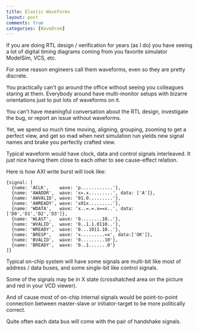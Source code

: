 ```yaml
---
title: Elastic Waveforms
layout: post
comments: true
categories: [WaveDrom]
---
```


If you are doing RTL design / verification for years (as I do) you have seeing a lot of digital timing diagrams coming from you favorite simulator ModelSim, VCS, etc.

For some reason engineers call them waveforms, even so they are pretty discrete.

You practically can't go around the office without seeing you colleagues staring at them. Everybody around have multi-monitor setups with bizarre orientations just to put lots of waveforms on it.

You can't have meaningful conversation about the RTL design, investigate the bug, or report an issue without waveforms.

Yet, we spend so much time moving, aligning, grouping, zooming to get a perfect view, and get so mad when next simulation run yields new signal names and brake you perfectly crafted view.

Typical waveform would have clock, data and control signals interleaved. It just nice having them close to each other to see cause-effect relation.

Here is how AXI write burst will look like:

```wavedrom
{signal: [
  {name: 'ACLK',    wave: 'p............'},
  {name: 'AWADDR',  wave: 'x=.x.........', data: ['A']},
  {name: 'AWVALID', wave: '01.0.........'},
  {name: 'AWREADY', wave: 'x01x.........'},
  {name: 'WDATA',   wave: 'x..=.=.x==x..', data: ['D0','D1','D2','D3']},
  {name: 'WLAST',   wave: '0........10..'},
  {name: 'WVALID',  wave: '0..1.1.0110..'},
  {name: 'WREADY',  wave: '0...1011.10..'},
  {name: 'BRESP',   wave: 'x.........=x', data:['OK']},
  {name: 'BVALID',  wave: '0.........10'},
  {name: 'BREADY',  wave: '0..1.......0'}
]}
```
Typical on-chip system will have some signals are multi-bit like most of address / data buses, and some single-bit like control signals.

Some of the signals may be in X state (crosshatched area on the picture and red in your VCD viewer).

And of cause most of on-chip internal signals would be point-to-point connection between master-slave or initiator-target to be more politically correct.

Quite often each data bus will come with the pair of handshake signals.

